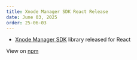 ```yaml
---
title: Xnode Manager SDK React Release
date: June 03, 2025
order: 25-06-03
---
```


- [Xnode Manager SDK](https://github.com/Openmesh-Network/xnode-manager-sdk) library released for React

View on [npm](https://www.npmjs.com/package/@openmesh-network/xnode-manager-sdk-react)
